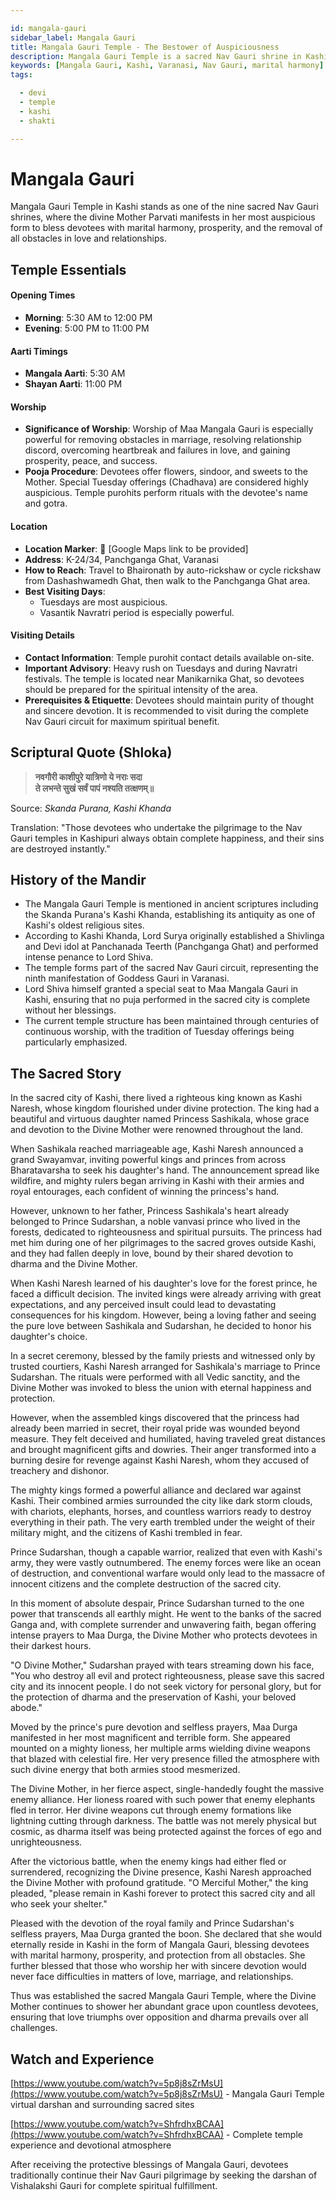 ```yaml
---

id: mangala-gauri
sidebar_label: Mangala Gauri
title: Mangala Gauri Temple - The Bestower of Auspiciousness
description: Mangala Gauri Temple is a sacred Nav Gauri shrine in Kashi where Goddess Parvati blesses devotees with marital harmony and prosperity.
keywords: [Mangala Gauri, Kashi, Varanasi, Nav Gauri, marital harmony]
tags:

  - devi
  - temple
  - kashi
  - shakti

---
```


# Mangala Gauri

Mangala Gauri Temple in Kashi stands as one of the nine sacred Nav Gauri shrines, where the divine Mother Parvati manifests in her most auspicious form to bless devotees with marital harmony, prosperity, and the removal of all obstacles in love and relationships.

## Temple Essentials

#### Opening Times

  * **Morning**: 5:30 AM to 12:00 PM
  * **Evening**: 5:00 PM to 11:00 PM

#### Aarti Timings

  * **Mangala Aarti**: 5:30 AM
  * **Shayan Aarti**: 11:00 PM

#### Worship

  * **Significance of Worship**: Worship of Maa Mangala Gauri is especially powerful for removing obstacles in marriage, resolving relationship discord, overcoming heartbreak and failures in love, and gaining prosperity, peace, and success.
  * **Pooja Procedure**: Devotees offer flowers, sindoor, and sweets to the Mother. Special Tuesday offerings (Chadhava) are considered highly auspicious. Temple purohits perform rituals with the devotee's name and gotra.

#### Location

  * **Location Marker**: 📍 [Google Maps link to be provided]
  * **Address**: K-24/34, Panchganga Ghat, Varanasi
  * **How to Reach**: Travel to Bhaironath by auto-rickshaw or cycle rickshaw from Dashashwamedh Ghat, then walk to the Panchganga Ghat area.
  * **Best Visiting Days**:
      * Tuesdays are most auspicious.
      * Vasantik Navratri period is especially powerful.

#### Visiting Details

  * **Contact Information**: Temple purohit contact details available on-site.
  * **Important Advisory**: Heavy rush on Tuesdays and during Navratri festivals. The temple is located near Manikarnika Ghat, so devotees should be prepared for the spiritual intensity of the area.
  * **Prerequisites & Etiquette**: Devotees should maintain purity of thought and sincere devotion. It is recommended to visit during the complete Nav Gauri circuit for maximum spiritual benefit.

## Scriptural Quote (Shloka)

> **नवगौरी काशीपुरे यात्रिणो ये नराः सदा**<br/>
> **ते लभन्ते सुखं सर्वं पापं नश्यति तत्क्षणम्॥**

Source: *Skanda Purana, Kashi Khanda*

Translation: "Those devotees who undertake the pilgrimage to the Nav Gauri temples in Kashipuri always obtain complete happiness, and their sins are destroyed instantly."

## History of the Mandir
- The Mangala Gauri Temple is mentioned in ancient scriptures including the Skanda Purana's Kashi Khanda, establishing its antiquity as one of Kashi's oldest religious sites.
- According to Kashi Khanda, Lord Surya originally established a Shivlinga and Devi idol at Panchanada Teerth (Panchganga Ghat) and performed intense penance to Lord Shiva.
- The temple forms part of the sacred Nav Gauri circuit, representing the ninth manifestation of Goddess Gauri in Varanasi.
- Lord Shiva himself granted a special seat to Maa Mangala Gauri in Kashi, ensuring that no puja performed in the sacred city is complete without her blessings.
- The current temple structure has been maintained through centuries of continuous worship, with the tradition of Tuesday offerings being particularly emphasized.

## The Sacred Story 

In the sacred city of Kashi, there lived a righteous king known as Kashi Naresh, whose kingdom flourished under divine protection. The king had a beautiful and virtuous daughter named Princess Sashikala, whose grace and devotion to the Divine Mother were renowned throughout the land.

When Sashikala reached marriageable age, Kashi Naresh announced a grand Swayamvar, inviting powerful kings and princes from across Bharatavarsha to seek his daughter's hand. The announcement spread like wildfire, and mighty rulers began arriving in Kashi with their armies and royal entourages, each confident of winning the princess's hand.

However, unknown to her father, Princess Sashikala's heart already belonged to Prince Sudarshan, a noble vanvasi prince who lived in the forests, dedicated to righteousness and spiritual pursuits. The princess had met him during one of her pilgrimages to the sacred groves outside Kashi, and they had fallen deeply in love, bound by their shared devotion to dharma and the Divine Mother.

When Kashi Naresh learned of his daughter's love for the forest prince, he faced a difficult decision. The invited kings were already arriving with great expectations, and any perceived insult could lead to devastating consequences for his kingdom. However, being a loving father and seeing the pure love between Sashikala and Sudarshan, he decided to honor his daughter's choice.

In a secret ceremony, blessed by the family priests and witnessed only by trusted courtiers, Kashi Naresh arranged for Sashikala's marriage to Prince Sudarshan. The rituals were performed with all Vedic sanctity, and the Divine Mother was invoked to bless the union with eternal happiness and protection.

However, when the assembled kings discovered that the princess had already been married in secret, their royal pride was wounded beyond measure. They felt deceived and humiliated, having traveled great distances and brought magnificent gifts and dowries. Their anger transformed into a burning desire for revenge against Kashi Naresh, whom they accused of treachery and dishonor.

The mighty kings formed a powerful alliance and declared war against Kashi. Their combined armies surrounded the city like dark storm clouds, with chariots, elephants, horses, and countless warriors ready to destroy everything in their path. The very earth trembled under the weight of their military might, and the citizens of Kashi trembled in fear.

Prince Sudarshan, though a capable warrior, realized that even with Kashi's army, they were vastly outnumbered. The enemy forces were like an ocean of destruction, and conventional warfare would only lead to the massacre of innocent citizens and the complete destruction of the sacred city.

In this moment of absolute despair, Prince Sudarshan turned to the one power that transcends all earthly might. He went to the banks of the sacred Ganga and, with complete surrender and unwavering faith, began offering intense prayers to Maa Durga, the Divine Mother who protects devotees in their darkest hours.

"O Divine Mother," Sudarshan prayed with tears streaming down his face, "You who destroy all evil and protect righteousness, please save this sacred city and its innocent people. I do not seek victory for personal glory, but for the protection of dharma and the preservation of Kashi, your beloved abode."

Moved by the prince's pure devotion and selfless prayers, Maa Durga manifested in her most magnificent and terrible form. She appeared mounted on a mighty lioness, her multiple arms wielding divine weapons that blazed with celestial fire. Her very presence filled the atmosphere with such divine energy that both armies stood mesmerized.

The Divine Mother, in her fierce aspect, single-handedly fought the massive enemy alliance. Her lioness roared with such power that enemy elephants fled in terror. Her divine weapons cut through enemy formations like lightning cutting through darkness. The battle was not merely physical but cosmic, as dharma itself was being protected against the forces of ego and unrighteousness.

After the victorious battle, when the enemy kings had either fled or surrendered, recognizing the Divine presence, Kashi Naresh approached the Divine Mother with profound gratitude. "O Merciful Mother," the king pleaded, "please remain in Kashi forever to protect this sacred city and all who seek your shelter."

Pleased with the devotion of the royal family and Prince Sudarshan's selfless prayers, Maa Durga granted the boon. She declared that she would eternally reside in Kashi in the form of Mangala Gauri, blessing devotees with marital harmony, prosperity, and protection from all obstacles. She further blessed that those who worship her with sincere devotion would never face difficulties in matters of love, marriage, and relationships.

Thus was established the sacred Mangala Gauri Temple, where the Divine Mother continues to shower her abundant grace upon countless devotees, ensuring that love triumphs over opposition and dharma prevails over all challenges.

## Watch and Experience
[https://www.youtube.com/watch?v=5p8j8sZrMsU](https://www.youtube.com/watch?v=5p8j8sZrMsU) - Mangala Gauri Temple virtual darshan and surrounding sacred sites

[https://www.youtube.com/watch?v=ShfrdhxBCAA](https://www.youtube.com/watch?v=ShfrdhxBCAA) - Complete temple experience and devotional atmosphere

After receiving the protective blessings of Mangala Gauri, devotees traditionally continue their Nav Gauri pilgrimage by seeking the darshan of Vishalakshi Gauri for complete spiritual fulfillment.